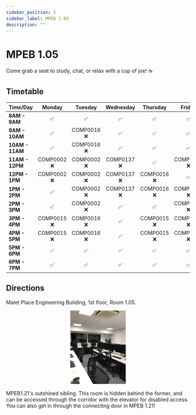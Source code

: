 ```yaml
---
sidebar_position: 2
sidebar_label: MPEB 1.05
description: ""
---
```


# MPEB 1.05

Come grab a seat to study, chat, or relax with a cup of joe! ☕️

## Timetable

| Time/Day        |   Monday    |   Tuesday   |  Wednesday  |  Thursday   |   Friday    |
| --------------- | :---------: | :---------: | :---------: | :---------: | :---------: |
| **8AM - 9AM**   |     ✅      |     ✅      |     ✅      |     ✅      |     ✅      |
| **9AM - 10AM**  |     ✅      | COMP0016 ❌ |     ✅      |     ✅      |     ✅      |
| **10AM - 11AM** |     ✅      | COMP0016 ❌ |     ✅      |     ✅      |     ✅      |
| **11AM - 12PM** | COMP0002 ❌ | COMP0002 ❌ | COMP0137 ❌ |     ✅      | COMP0173 ❌ |
| **12PM - 1PM**  | COMP0002 ❌ | COMP0002 ❌ | COMP0137 ❌ | COMP0016 ❌ |     ✅      |
| **1PM - 2PM**   |     ✅      | COMP0002 ❌ | COMP0137 ❌ | COMP0016 ❌ | COMP0015 ❌ |
| **2PM - 3PM**   |     ✅      | COMP0002 ❌ |     ✅      |     ✅      | COMP0015 ❌ |
| **3PM - 4PM**   | COMP0015 ❌ | COMP0016 ❌ |     ✅      | COMP0015 ❌ | COMP0015 ❌ |
| **4PM - 5PM**   | COMP0015 ❌ | COMP0016 ❌ |     ✅      | COMP0015 ❌ | COMP0015 ❌ |
| **5PM - 6PM**   |     ✅      |     ✅      |     ✅      |     ✅      |     ✅      |
| **6PM - 7PM**   |     ✅      |     ✅      |     ✅      |     ✅      |     ✅      |

## Directions

Malet Place Engineering Building, 1st floor, Room 1.05.

<p align="center">
<img src="/img/MPEB_105.jpeg" width="30%"/>
</p>

MPEB1.21's outshined sibling. This room is hidden behind the former, and can be accessed through the corridor with the elevator for disabled access. You can also get in through the connecting door in MPEB 1.21!
